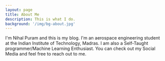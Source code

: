 ```yaml
---
layout: page
title: About Me
description: This is what I do.
background: '/img/bg-about.jpg'
---
```


I'm Nihal Puram and this is my blog. I'm an aerospace engineering student at the Indian Institute of Technology, Madras. I am also a Self-Taught programmer/Machine Learning Enthusiast. You can check out my Social Media and feel free to reach out to me.
